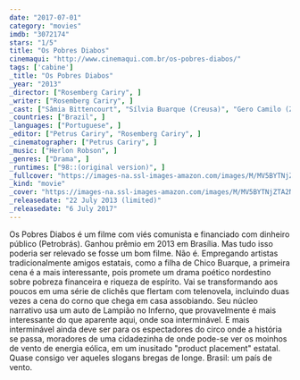 ```yaml
---
date: "2017-07-01"
category: "movies"
imdb: "3072174"
stars: "1/5"
title: "Os Pobres Diabos"
cinemaqui: "http://www.cinemaqui.com.br/os-pobres-diabos/"
tags: ['cabine']
_title: "Os Pobres Diabos"
_year: "2013"
_director: ["Rosemberg Cariry", ]
_writer: ["Rosemberg Cariry", ]
_cast: ["Sâmia Bittencourt", "Sílvia Buarque (Creusa)", "Gero Camilo (Zeferino)", "Georgina Castro", "Chico Díaz (Lazarino)", "Nanego Lira", "Zezita Matos (Zezivalda)", "Everaldo Pontes (Arnaldo)", ]
_countries: ["Brazil", ]
_languages: ["Portuguese", ]
_editor: ["Petrus Cariry", "Rosemberg Cariry", ]
_cinematographer: ["Petrus Cariry", ]
_music: ["Herlon Robson", ]
_genres: ["Drama", ]
_runtimes: ["98::(original version)", ]
_fullcover: "https://images-na.ssl-images-amazon.com/images/M/MV5BYTNjZTA2NDQtZmE0NS00M2M2LTlmODEtODI4NDBjNzYyOGMwXkEyXkFqcGdeQXVyMjEzMTAwNjY@.jpg"
_kind: "movie"
_cover: "https://images-na.ssl-images-amazon.com/images/M/MV5BYTNjZTA2NDQtZmE0NS00M2M2LTlmODEtODI4NDBjNzYyOGMwXkEyXkFqcGdeQXVyMjEzMTAwNjY@._V1._SX97_SY140_.jpg"
_releasedate: "22 July 2013 (limited)"
_releasedate: "6 July 2017"
---
```

Os Pobres Diabos é um filme com viés comunista e financiado com dinheiro público (Petrobrás). Ganhou prêmio em 2013 em Brasília. Mas tudo isso poderia ser relevado se fosse um bom filme. Não é. Empregando artistas tradicionalmente amigos estatais, como a filha de Chico Buarque, a primeira cena é a mais interessante, pois promete um drama poético nordestino sobre pobreza financeira e riqueza de espírito. Vai se transformando aos poucos em uma série de clichês que flertam com telenovela, incluindo duas vezes a cena do corno que chega em casa assobiando. Seu núcleo narrativo usa um auto de Lampião no Inferno, que provavelmente é mais interessante do que aparente aqui, onde soa interminável. E mais interminável ainda deve ser para os espectadores do circo onde a história se passa, moradores de uma cidadezinha de onde pode-se ver os moinhos de vento de energia eólica, em um inusitado "product placement" estatal. Quase consigo ver aqueles slogans bregas de longe. Brasil: um país de vento.
